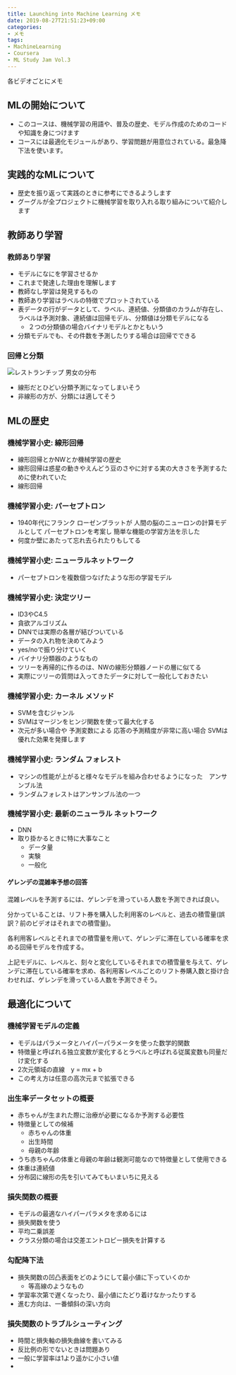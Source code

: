 ```yaml
---
title: Launching into Machine Learning メモ
date: 2019-08-27T21:51:23+09:00
categories:
- メモ
tags:
- MachineLearning
- Coursera
- ML Study Jam Vol.3
---
```


各ビデオごとにメモ

## MLの開始について

- このコースは、機械学習の用語や、普及の歴史、モデル作成のためのコードや知識を身につけます
- コースには最適化モジュールがあり、学習問題が用意位されている。最急降下法を使います。

## 実践的なMLについて

- 歴史を振り返って実践のときに参考にできるようします
- グーグルが全プロジェクトに機械学習を取り入れる取り組みについて紹介します

## 教師あり学習

### 教師あり学習

- モデルになにを学習させるか
- これまで発達した理由を理解します
- 教師なし学習は発見するもの
- 教師あり学習はラベルの特徴でプロットされている
- 表データの行がデータとして、ラベル、連続値、分類値のカラムが存在し、ラベルは予測対象、連続値は回帰モデル、分類値は分類モデルになる
  - ２つの分類値の場合バイナリモデルとかともいう
- 分類モデルでも、その件数を予測したりする場合は回帰でできる

### 回帰と分類

![レストランチップ 男女の分布](/img/2019-08-27-22-24-17.png)

- 線形だとひどい分類予測になってしまいそう
- 非線形の方が、分類には適してそう

## MLの歴史

### 機械学習小史: 線形回帰

- 線形回帰とかNWとか機械学習の歴史
- 線形回帰は惑星の動きやえんどう豆のさやに対する実の大きさを予測するために使われていた
- 線形回帰

### 機械学習小史: パーセプトロン

- 1940年代にフランク ローゼンブラットが 人間の脳のニューロンの計算モデルとして パーセプトロンを考案し 簡単な機能の学習方法を示した
- 何度か壁にあたって忘れ去られたりもしてる

### 機械学習小史: ニューラルネットワーク

- パーセプトロンを複数個つなげたような形の学習モデル

### 機械学習小史: 決定ツリー

- ID3やC4.5
- 貪欲アルゴリズム
- DNNでは実際の各層が結びついている
- データの入れ物を決めてみよう
- yes/noで振り分けていく
- バイナリ分類器のようなもの
- ツリーを再帰的に作るのは、NWの線形分類器ノードの層に似てる
- 実際にツリーの質問は入ってきたデータに対して一般化しておきたい
  
### 機械学習小史: カーネル メソッド

- SVMを含むジャンル
- SVMはマージンをヒンジ関数を使って最大化する
- 次元が多い場合や 予測変数による 応答の予測精度が非常に高い場合 SVMは優れた効果を発揮します 

### 機械学習小史: ランダム フォレスト

- マシンの性能が上がると様々なモデルを組み合わせるようになった　アンサンブル法
- ランダムフォレストはアンサンブル法の一つ

### 機械学習小史: 最新のニューラル ネットワーク

- DNN
- 取り掛かるときに特に大事なこと
  - データ量
  - 実験
  - 一般化

#### ゲレンデの混雑率予想の回答

混雑レベルを予測するには、ゲレンデを滑っている人数を予測できれば良い。

分かっていることは、リフト券を購入した利用客のレベルと、過去の積雪量(誤訳？前のビデオはそれまでの積雪量)。

各利用客レベルとそれまでの積雪量を用いて、ゲレンデに滞在している確率を求める回帰モデルを作成する。

上記モデルに、レベルと、刻々と変化しているそれまでの積雪量を与えて、ゲレンデに滞在している確率を求め、各利用客レベルごとのリフト券購入数と掛け合わせれば、ゲレンデを滑っている人数を予測できそう。

## 最適化について

### 機械学習モデルの定義

- モデルはパラメータとハイパーパラメータを使った数学的関数
- 特徴量と呼ばれる独立変数が変化するとラベルと呼ばれる従属変数も同量だけ変化する
- 2次元領域の直線　y = mx + b
- この考え方は任意の高次元まで拡張できる

### 出生率データセットの概要

- 赤ちゃんが生まれた際に治療が必要になるか予測する必要性
- 特徴量としての候補
  - 赤ちゃんの体重
  - 出生時間
  - 母親の年齢
- うち赤ちゃんの体重と母親の年齢は観測可能なので特徴量として使用できる
- 体重は連続値
- 分布図に線形の先を引いてみてもいまいちに見える

### 損失関数の概要

- モデルの最適なハイパーパラメタを求めるには
- 損失関数を使う
- 平均二乗誤差
- クラス分類の場合は交差エントロピー損失を計算する

### 勾配降下法

- 損失関数の凹凸表面をどのようにして最小値に下っていくのか
  - 等高線のようなもの
- 学習率次第で遅くなったり、最小値にたどり着けなかったりする
- 進む方向は、一番傾斜の深い方向

### 損失関数のトラブルシューティング

- 時間と損失軸の損失曲線を書いてみる
- 反比例の形でないときは問題あり
- 一般に学習率は1より遥かに小さい値
- 